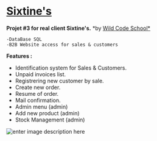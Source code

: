 # [Sixtine's](http://www.sixtines.com)
**Projet #3 for real client Sixtine's.**
*by [Wild Code School*](http://www.wildcodeschool.be)

    -DataBase SQL
    -B2B Website access for sales & customers

**Features :** 

 - Identification system for Sales & Customers. 
 - Unpaid invoices list.
 - Registrering new customer by sale. 
 - Create new order. 
 - Resume of order.
 - Mail confirmation. 
 - Admin menu (admin) 
 - Add new product (admin) 
 - Stock Management (admin)

![enter image description here](https://www.sixtines.com/img/sixtine-s-logo-14443139181.jpg)
